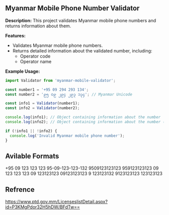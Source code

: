 ## Myanmar Mobile Phone Number Validator

**Description:**
This project validates Myanmar mobile phone numbers and returns information about them.

**Features:**

* Validates Myanmar mobile phone numbers.
* Returns detailed information about the validated number, including:
    * Operator code
    * Operator name

**Example Usage:**

```javascript
import Validator from 'myanmar-mobile-validator';

const number1 = '+95 09 294 293 134';
const number2 = '၉၅ ၀၉ ၂၉၄ ၂၉၃ ၁၃၄'; // Myanmar Unicode

const info1 = Validator(number1);
const info2 = Validator(number2);

console.log(info1); // Object containing information about the number
console.log(info2); // Object containing information about the number (if valid)

if (!info1 || !info2) {
  console.log('Invalid Myanmar mobile phone number');
}
```

## Avilable Formats
+95 09 123 123 123
95-09-123-123-132
9509123123123
959123123123
09 123 123 123
09 123123123
09123123123
9 123123132
9123123123
123123123

## Refrence
https://www.ptd.gov.mm/LicenseslistDetail.aspx?id=P3KMgPdor32H5hDW/BFdTw==
